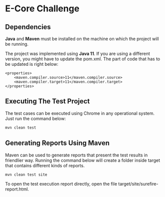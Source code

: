 # E-Core Challenge

## Dependencies

**Java** and **Maven** must be installed on the machine on which the project will be running.

The project was implemented using **Java 11**. If you are using a different version, you might
have to update the pom.xml. The part of code that has to be updated is right below:

    <properties>
        <maven.compiler.source>11</maven.compiler.source>
        <maven.compiler.target>11</maven.compiler.target>
    </properties>

## Executing The Test Project

The test cases can be executed using Chrome in any operational system. Just run the command below:

```bash
mvn clean test
```

## Generating Reports Using Maven

Maven can be used to generate reports that present the test results in friendlier way.
Running the command below will create a folder inside target that contains different kinds
of reports.

```bash
mvn clean test site
```

To open the test execution report directly, open the file target/site/surefire-report.html.
